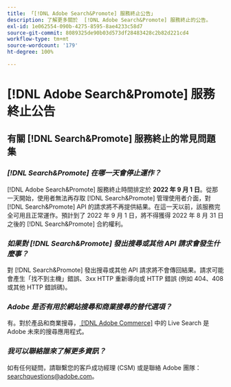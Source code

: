 ```yaml
---
title: 「[!DNL Adobe Search&Promote] 服務終止公告」
description: 了解更多關於  [!DNL Adobe Search&Promote] 服務終止的公告。
exl-id: 1e062554-090b-4275-8595-8ae4233c58d7
source-git-commit: 8089325de90b03d573df28483428c2b82d221cd4
workflow-type: tm+mt
source-wordcount: '179'
ht-degree: 100%

---
```


# [!DNL Adobe Search&Promote] 服務終止公告

## 有關 [!DNL Search&Promote] 服務終止的常見問題集

### **_[!DNL Search&Promote] 在哪一天會停止運作？_**

[!DNL Adobe Search&Promote] 服務終止時間排定於 **2022 年 9 月 1 日**。從那一天開始，使用者無法再存取 [!DNL Search&Promote] 管理使用者介面，對 [!DNL Search&Promote] API 的請求將不再提供結果。在這一天以前，該服務完全可用且正常運作。預計到了 2022 年 9 月 1 日，將不得獲得 2022 年 8 月 31 日之後的 [!DNL Search&Promote] 合約權利。

### **_如果對 [!DNL Search&Promote] 發出搜尋或其他 API 請求會發生什麼事？_**

對 [!DNL Search&Promote] 發出搜尋或其他 API 請求將不會傳回結果。請求可能會產生「找不到主機」錯誤、3xx HTTP 重新導向或 HTTP 錯誤 (例如 404、408 或其他 HTTP 錯誤碼)。

### **_Adobe 是否有用於網站搜尋和商業搜尋的替代選項？_**

有。對於產品和商業搜尋，[ [!DNL Adobe Commerce]](https://devdocs.magento.com/live-search/overview.html) 中的 Live Search 是 Adobe 未來的搜尋應用程式。

<!-- ### **_Can Adobe recommend any frameworks or platforms that offer features similar to Search&Promote?_**

  Yes. If the Search&Promote feature is critical to your marketing strategy, consider the many open-source frameworks that exist to power search, including [Apache Solr](https://solr.apache.org/) and [Elastic Free and Open](https://www.elastic.co/about/free-and-open).  

  Also, both [AWS](https://aws.amazon.com/cloudsearch/) and [Microsoft&reg; Azure](https://azure.microsoft.com/en-us/services/search/) provide cloud-native search capabilities on their respective cloud platforms. You can integrate both options into Adobe Experience Manager Sites to power site search and more. -->

### **_我可以聯絡誰來了解更多資訊？_**

如有任何疑問，請聯繫您的客戶成功經理 (CSM) 或是聯絡 Adobe 團隊：[searchquestions@adobe.com](mailto:searchquestions@adobe.com)。
